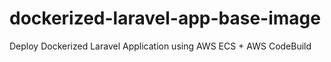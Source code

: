# dockerized-laravel-app-base-image
Deploy Dockerized Laravel Application using AWS ECS + AWS CodeBuild
